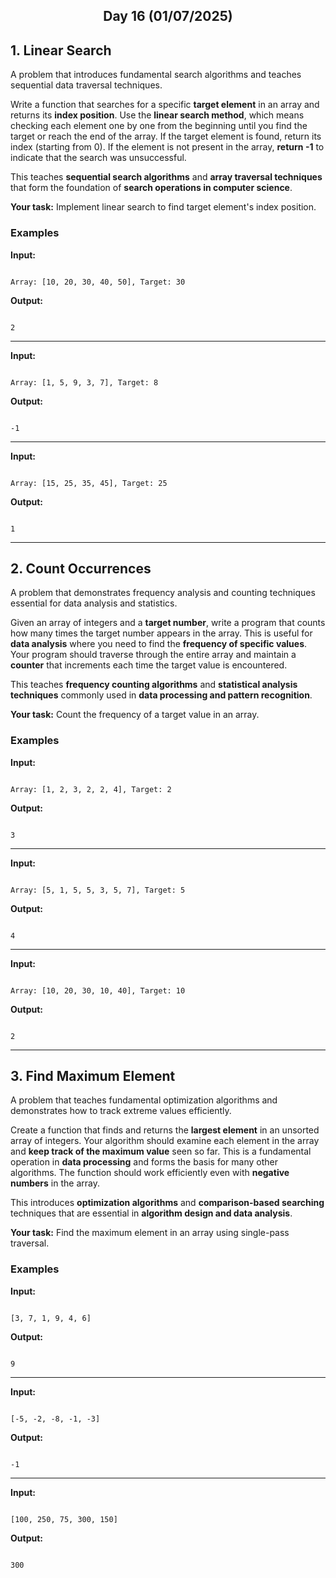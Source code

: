 <h2 align="center">Day 16 (01/07/2025)</h2>



## 1. Linear Search

A problem that introduces fundamental search algorithms and teaches sequential data traversal techniques.



Write a function that searches for a specific **target element** in an array and returns its **index position**. Use the **linear search method**, which means checking each element one by one from the beginning until you find the target or reach the end of the array. If the target element is found, return its index (starting from 0). If the element is not present in the array, **return -1** to indicate that the search was unsuccessful.



This teaches **sequential search algorithms** and **array traversal techniques** that form the foundation of **search operations in computer science**.



**Your task:** Implement linear search to find target element's index position.



### Examples



**Input:**

```

Array: [10, 20, 30, 40, 50], Target: 30

```

**Output:**

```

2

```



---



**Input:**

```

Array: [1, 5, 9, 3, 7], Target: 8

```

**Output:**

```

-1

```



---



**Input:**

```

Array: [15, 25, 35, 45], Target: 25

```

**Output:**

```

1

```



---



## 2. Count Occurrences

A problem that demonstrates frequency analysis and counting techniques essential for data analysis and statistics.



Given an array of integers and a **target number**, write a program that counts how many times the target number appears in the array. This is useful for **data analysis** where you need to find the **frequency of specific values**. Your program should traverse through the entire array and maintain a **counter** that increments each time the target value is encountered.



This teaches **frequency counting algorithms** and **statistical analysis techniques** commonly used in **data processing and pattern recognition**.



**Your task:** Count the frequency of a target value in an array.



### Examples



**Input:**

```

Array: [1, 2, 3, 2, 2, 4], Target: 2

```

**Output:**

```

3

```



---



**Input:**

```

Array: [5, 1, 5, 5, 3, 5, 7], Target: 5

```

**Output:**

```

4

```



---



**Input:**

```

Array: [10, 20, 30, 10, 40], Target: 10

```

**Output:**

```

2

```



---



## 3. Find Maximum Element

A problem that teaches fundamental optimization algorithms and demonstrates how to track extreme values efficiently.



Create a function that finds and returns the **largest element** in an unsorted array of integers. Your algorithm should examine each element in the array and **keep track of the maximum value** seen so far. This is a fundamental operation in **data processing** and forms the basis for many other algorithms. The function should work efficiently even with **negative numbers** in the array.



This introduces **optimization algorithms** and **comparison-based searching** techniques that are essential in **algorithm design and data analysis**.



**Your task:** Find the maximum element in an array using single-pass traversal.



### Examples



**Input:**

```

[3, 7, 1, 9, 4, 6]

```

**Output:**

```

9

```



---



**Input:**

```

[-5, -2, -8, -1, -3]

```

**Output:**

```

-1

```



---



**Input:**

```

[100, 250, 75, 300, 150]

```

**Output:**

```

300

```

